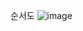순서도
![image](https://user-images.githubusercontent.com/54825994/124700299-7388dd00-df27-11eb-86d5-bc6e54615b20.png)
